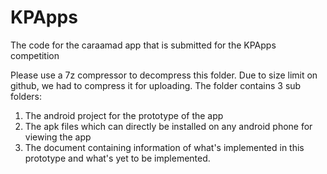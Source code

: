 # KPApps
The code for the caraamad app that is submitted for the KPApps competition

Please use a 7z compressor to decompress this folder. Due to size limit on github, we had to compress it for uploading.
The folder contains 3 sub folders:
1. The android project for the prototype of the app
2. The apk files which can directly be installed on any android phone for viewing the app
3. The document containing information of what's implemented in this prototype and what's yet to be implemented.
